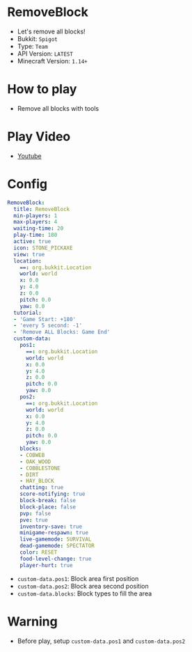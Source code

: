 # RemoveBlock
- Let's remove all blocks!
- Bukkit: `Spigot` 
- Type: `Team`
- API Version: `LATEST`
- Minecraft Version: `1.14+`

# How to play
- Remove all blocks with tools

# Play Video
- [Youtube](https://www.youtube.com/watch?v=FXTq3VUQ_l8)

# Config
```yaml
RemoveBlock:
  title: RemoveBlock
  min-players: 1
  max-players: 4
  waiting-time: 20
  play-time: 180
  active: true
  icon: STONE_PICKAXE
  view: true
  location:
    ==: org.bukkit.Location
    world: world
    x: 0.0
    y: 4.0
    z: 0.0
    pitch: 0.0
    yaw: 0.0
  tutorial:
  - 'Game Start: +180'
  - 'every 5 second: -1'
  - 'Remove ALL Blocks: Game End'
  custom-data:
    pos1:
      ==: org.bukkit.Location
      world: world
      x: 0.0
      y: 4.0
      z: 0.0
      pitch: 0.0
      yaw: 0.0
    pos2:
      ==: org.bukkit.Location
      world: world
      x: 0.0
      y: 4.0
      z: 0.0
      pitch: 0.0
      yaw: 0.0
    blocks:
    - COBWEB
    - OAK_WOOD
    - COBBLESTONE
    - DIRT
    - HAY_BLOCK
    chatting: true
    score-notifying: true
    block-break: false
    block-place: false
    pvp: false
    pve: true
    inventory-save: true
    minigame-respawn: true
    live-gamemode: SURVIVAL
    dead-gamemode: SPECTATOR
    color: RESET
    food-level-change: true
    player-hurt: true
```
- `custom-data.pos1`: Block area first position
- `custom-data.pos2`: Block area second position
- `custom-data.blocks`: Block types to fill the area

# Warning

- Before play, setup `custom-data.pos1` and `custom-data.pos2`